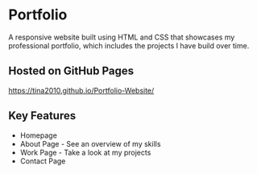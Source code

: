 # Portfolio
 
A responsive website built using HTML and CSS that showcases my
professional portfolio, which includes the projects I have build over time.

## Hosted on GitHub Pages

https://tina2010.github.io/Portfolio-Website/

## Key Features

* Homepage
* About Page - See an overview of my skills
* Work Page - Take a look at my projects
* Contact Page
